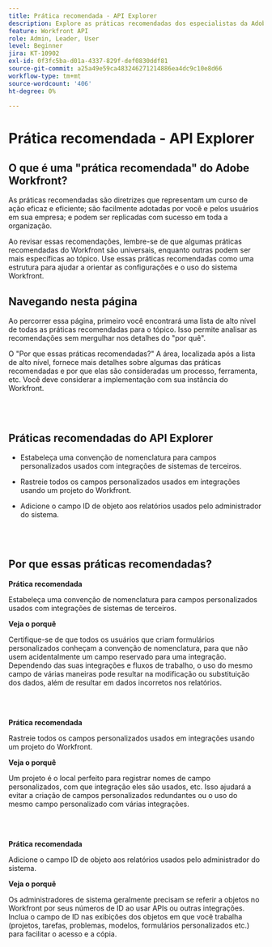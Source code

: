 ```yaml
---
title: Prática recomendada - API Explorer
description: Explore as práticas recomendadas dos especialistas da Adobe Workfront para configurar, gerenciar e usar o API Explorer da Workfront.
feature: Workfront API
role: Admin, Leader, User
level: Beginner
jira: KT-10902
exl-id: 0f3fc5ba-d01a-4337-829f-def0830ddf81
source-git-commit: a25a49e59ca483246271214886ea4dc9c10e8d66
workflow-type: tm+mt
source-wordcount: '406'
ht-degree: 0%

---
```


# Prática recomendada - API Explorer

## O que é uma &quot;prática recomendada&quot; do Adobe Workfront?

As práticas recomendadas são diretrizes que representam um curso de ação eficaz e eficiente; são facilmente adotadas por você e pelos usuários em sua empresa; e podem ser replicadas com sucesso em toda a organização.

Ao revisar essas recomendações, lembre-se de que algumas práticas recomendadas do Workfront são universais, enquanto outras podem ser mais específicas ao tópico. Use essas práticas recomendadas como uma estrutura para ajudar a orientar as configurações e o uso do sistema Workfront.

## Navegando nesta página

Ao percorrer essa página, primeiro você encontrará uma lista de alto nível de todas as práticas recomendadas para o tópico. Isso permite analisar as recomendações sem mergulhar nos detalhes do &quot;por quê&quot;.

O &quot;Por que essas práticas recomendadas?&quot; A área, localizada após a lista de alto nível, fornece mais detalhes sobre algumas das práticas recomendadas e por que elas são consideradas um processo, ferramenta, etc. Você deve considerar a implementação com sua instância do Workfront.

</br>
</br>

## Práticas recomendadas do API Explorer

* Estabeleça uma convenção de nomenclatura para campos personalizados usados com integrações de sistemas de terceiros.

* Rastreie todos os campos personalizados usados em integrações usando um projeto do Workfront.

* Adicione o campo ID de objeto aos relatórios usados pelo administrador do sistema.

</br>
</br>

## Por que essas práticas recomendadas?

**Prática recomendada**

Estabeleça uma convenção de nomenclatura para campos personalizados usados com integrações de sistemas de terceiros.

**Veja o porquê**

Certifique-se de que todos os usuários que criam formulários personalizados conheçam a convenção de nomenclatura, para que não usem acidentalmente um campo reservado para uma integração. Dependendo das suas integrações e fluxos de trabalho, o uso do mesmo campo de várias maneiras pode resultar na modificação ou substituição dos dados, além de resultar em dados incorretos nos relatórios.

</br>
</br>


**Prática recomendada**

Rastreie todos os campos personalizados usados em integrações usando um projeto do Workfront.

**Veja o porquê**

Um projeto é o local perfeito para registrar nomes de campo personalizados, com que integração eles são usados, etc. Isso ajudará a evitar a criação de campos personalizados redundantes ou o uso do mesmo campo personalizado com várias integrações.

</br>
</br>


**Prática recomendada**

Adicione o campo ID de objeto aos relatórios usados pelo administrador do sistema.

**Veja o porquê**

Os administradores de sistema geralmente precisam se referir a objetos no Workfront por seus números de ID ao usar APIs ou outras integrações. Inclua o campo de ID nas exibições dos objetos em que você trabalha (projetos, tarefas, problemas, modelos, formulários personalizados etc.) para facilitar o acesso e a cópia.
